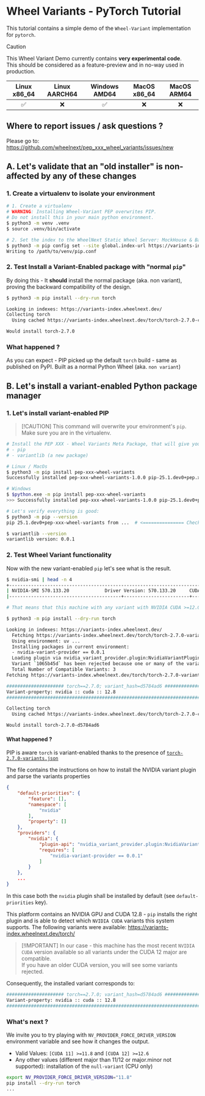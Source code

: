 # Wheel Variants - PyTorch Tutorial

This tutorial contains a simple demo of the `Wheel-Variant` implementation for
`pytorch`.

> [!CAUTION]  
> This Wheel Variant Demo currently contains **very experimental code**.<br>
> This should be considered as a feature-preview and in no-way used in
> production.

| Linux x86_64 | Linux AARCH64 | Windows AMD64 | MacOS x86_64 | MacOS ARM64 |
| :----------: | :-----------: | :-----------: | :----------: | :---------: |
|      ✅      |      ❌       |      ✅       |      ❌      |     ❌      |

## Where to report issues / ask questions ?

Please go to: https://github.com/wheelnext/pep_xxx_wheel_variants/issues/new

## A. Let's validate that an "old installer" is non-affected by any of these changes

### 1. Create a virtualenv to isolate your environment

```bash
# 1. Create a virtualenv
# WARNING: Installing Wheel-Variant PEP overwrites PIP.
# Do not install this in your main python environment.
$ python3 -m venv .venv
$ source .venv/bin/activate

# 2. Set the index to the WheelNext Static Wheel Server: MockHouse & Backup to PyPI
$ python3 -m pip config set --site global.index-url https://variants-index.wheelnext.dev/
Writing to /path/to/venv/pip.conf
```

### 2. Test Install a Variant-Enabled package with "normal `pip`"

By doing this - It **should** install the normal package (aka. non variant),
proving the backward compatibility of the design.

```bash
$ python3 -m pip install --dry-run torch

Looking in indexes: https://variants-index.wheelnext.dev/
Collecting torch
  Using cached https://variants-index.wheelnext.dev/torch/torch-2.7.0-cp312-cp312-manylinux_2_28_x86_64.whl (865.8 MB)

Would install torch-2.7.0
```

### What happened ?

As you can expect - PIP picked up the default `torch` build - same as published
on PyPI. Built as a normal Python Wheel (aka. `non variant`)

## B. Let's install a variant-enabled Python package manager

### 1. Let's install variant-enabled PIP

> [!CAUTION] This command will overwrite your environment's `pip`. Make sure you
> are in the virtualenv.

```bash
# Install the PEP XXX - Wheel Variants Meta Package, that will give you the modified libraries:
# - pip
# - variantlib (a new package)

# Linux / MacOs
$ python3 -m pip install pep-xxx-wheel-variants
Successfully installed pep-xxx-wheel-variants-1.0.0 pip-25.1.dev0+pep.xxx.wheel.variants variantlib-0.0.1  # and some extra stuff

# Windows
$ $python.exe -m pip install pep-xxx-wheel-variants
>>> Successfully installed pep-xxx-wheel-variants-1.0.0 pip-25.1.dev0+pep.xxx.wheel.variants variantlib-0.0.1  # and some extra stuff

# Let's verify everything is good:
$ python3 -m pip --version
pip 25.1.dev0+pep-xxx-wheel-variants from ...  # <=============== Check you can see `+pep-xxx-wheel-variants`

$ variantlib --version
variantlib version: 0.0.1
```

### 2. Test Wheel Variant functionality

Now with the new variant-enabled `pip` let's see what is the result.

```bash
$ nvidia-smi | head -n 4
+-----------------------------------------------------------------------------------------+
| NVIDIA-SMI 570.133.20             Driver Version: 570.133.20     CUDA Version: 12.8     |
|-----------------------------------------+------------------------+----------------------+

# That means that this machine with any variant with NVIDIA CUDA >=12.0,<=12.8.

$ python3 -m pip install --dry-run torch

Looking in indexes: https://variants-index.wheelnext.dev/
  Fetching https://variants-index.wheelnext.dev/torch/torch-2.7.0-variants.json
  Using environment: uv ...
  Installing packages in current environment:
  - nvidia-variant-provider == 0.0.1
  Loading plugin via nvidia_variant_provider.plugin:NvidiaVariantPlugin
  Variant `1065b45d` has been rejected because one or many of the variant properties `[nvidia :: cuda :: 11.8]` are not supported or have been explicitly rejected.
  Total Number of Compatible Variants: 3
Fetching https://variants-index.wheelnext.dev/torch/torch-2.7.0-variants.json

##################### torch==2.7.0; variant_hash=d5784ad6 ######################
Variant-property: nvidia :: cuda :: 12.8
################################################################################

Collecting torch
  Using cached https://variants-index.wheelnext.dev/torch/torch-2.7.0-cp312-cp312-manylinux_2_28_x86_64-d5784ad6.whl (1096.4 MB)

Would install torch-2.7.0-d5784ad6
```

#### What happened ?

PIP is aware `torch` is variant-enabled thanks to the presence of
[`torch-2.7.0-variants.json`](https://variants-index.wheelnext.dev/torch/torch-2.7.0-variants.json)

The file contains the instructions on how to install the NVIDIA variant plugin
and parse the variants properties

```json
{
    "default-priorities": {
        "feature": [],
        "namespace": [
            "nvidia"
        ],
        "property": []
    },
    "providers": {
        "nvidia": {
            "plugin-api": "nvidia_variant_provider.plugin:NvidiaVariantPlugin",
            "requires": [
                "nvidia-variant-provider == 0.0.1"
            ]
        }
    },
    ...
}
```

In this case both the `nvidia` plugin shall be installed by default (see
`default-priorities` key).

This platform contains an NVIDIA GPU and CUDA 12.8 - `pip` installs the right
plugin and is able to detect which `NVIDIA CUDA` variants this system supports.
The following variants were available:
https://variants-index.wheelnext.dev/torch/

> [!IMPORTANT] In our case - this machine has the most recent `NVIDIA CUDA`
> version available so all variants under the CUDA 12 major are compatible.<br>
> If you have an older CUDA version, you will see some variants rejected.

Consequently, the installed variant corresponds to:

```bash
##################### torch==2.7.0; variant_hash=d5784ad6 ######################
Variant-property: nvidia :: cuda :: 12.8
################################################################################
```

### What's next ?

We invite you to try playing with `NV_PROVIDER_FORCE_DRIVER_VERSION` environment
variable and see how it changes the output.

- Valid Values: `[CUDA 11] >=11.8` and `[CUDA 12] >=12.6`
- Any other values (different major than 11/12 or major.minor not supported):
  installation of the `null-variant` (CPU only)

```bash
export NV_PROVIDER_FORCE_DRIVER_VERSION="11.8"
pip install --dry-run torch
...
```
